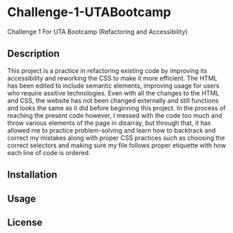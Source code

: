 # Challenge-1-UTABootcamp
Challenge 1 For UTA Bootcamp (Refactoring and Accessibility)

## Description
This project is a practice in refactoring existing code by improving its accessibility and reworking the CSS to make it more efficient. The HTML has been edited to include semantic elements, improving usage for users who require assitive technologies. Even with all the changes to the HTML and CSS, the website has not been changed externally and still functions and looks the same as it did before beginning this project. In the process of reaching the present code however, I messed with the code too much and throw various elements of the page in disarray, but through that, it has allowed me to practice problem-solving and learn how to backtrack and correct my mistakes along with proper CSS practices such as choosing the correct selectors and making sure my file follows proper etiquette with how each line of code is ordered.

## Installation

## Usage

## License